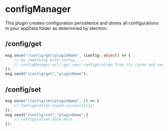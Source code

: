 # configManager
This plugin creates configuration persistence and stores all configurations in your appData folder as determined by electron.

## /config/get
```typescript
msg.once("/config/get/pluginName", (config: object) => {
    // Do something with config...
    // configManager will get your configuration from its cache and send it here.
});
msg.send("/config/get","pluginName");
```

## /config/set
```typescript
msg.once("/config/set/pluginName", () => {
    // Configuration saved successfully!
});
msg.send("/config/set","pluginName",{
    // Configuration data here.
});
```
